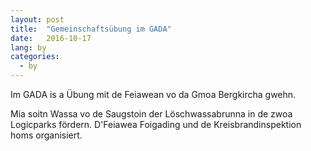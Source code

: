 ```yaml
---
layout: post
title:  "Gemeinschaftsübung im GADA"
date:   2016-10-17
lang: by
categories:
  - by
---
```


Im GADA is a Übung mit de Feiawean vo da Gmoa Bergkircha gwehn.

Mia soitn Wassa vo de Saugstoin der Löschwassabrunna in de zwoa Logicparks fördern. D'Feiawea Foigading und de Kreisbrandinspektion homs organisiert.

